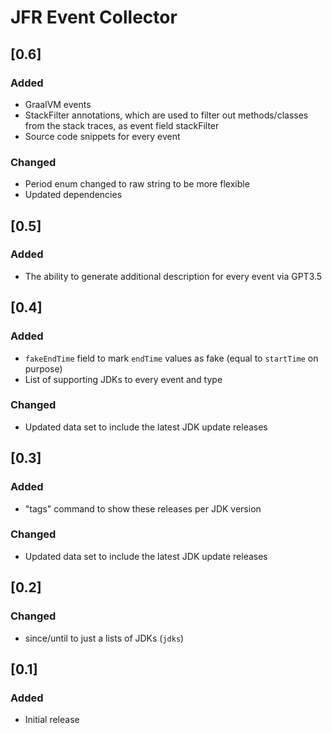 # JFR Event Collector

## [0.6]

### Added
- GraalVM events
- StackFilter annotations, which are used to filter out methods/classes from the stack traces, as event field stackFilter
- Source code snippets for every event

### Changed
- Period enum changed to raw string to be more flexible
- Updated dependencies

## [0.5]

### Added
- The ability to generate additional description for every event via GPT3.5


## [0.4]

### Added
- `fakeEndTime` field to mark `endTime` values as fake (equal to `startTime` on purpose)
- List of supporting JDKs to every event and type

### Changed
- Updated data set to include the latest JDK update releases


## [0.3]

### Added
- "tags" command to show these releases per JDK version

### Changed
- Updated data set to include the latest JDK update releases


## [0.2]

### Changed
- since/until to just a lists of JDKs (`jdks`)


## [0.1]

### Added
- Initial release